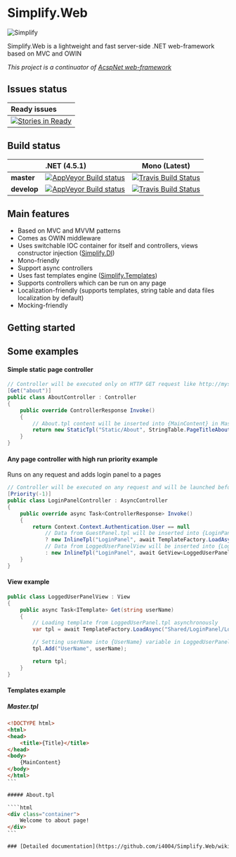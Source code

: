 # Simplify.Web

![Simplify](https://raw.githubusercontent.com/i4004/Simplify.Web/master/Images/IconMedium.png)

Simplify.Web is a lightweight and fast server-side .NET web-framework based on MVC and OWIN

_This project is a continuator of [AcspNet web-framework](https://github.com/i4004/AcspNet)_

<!---## Package status

| Latest version | [![Nuget version](http://img.shields.io/badge/nuget-v0.8-blue.png)](https://www.nuget.org/packages/Simplify.Web/) |
| :------ | :------: |
| **Dependencies** | [![NuGet Status](http://nugetstatus.com/Simplify.Web.png)](http://nugetstatus.com/packages/Simplify.Web) | -->

## Issues status

| Ready issues |
| :------ |
| [![Stories in Ready](https://badge.waffle.io/i4004/Simplify.Web.svg?label=ready&title=Ready)](http://waffle.io/i4004/Simplify.Web) |

## Build status

| | **.NET (4.5.1)** | **Mono (Latest)** |
| :------ | :------ | :------: |
| **master** | [![AppVeyor Build status](https://ci.appveyor.com/api/projects/status/sln1ciuam2hobsv4/branch/master?svg=true)](https://ci.appveyor.com/project/i4004/simplify-web/branch/master) | [![Travis Build Status](https://travis-ci.org/i4004/Simplify.Web.svg?branch=master)](https://travis-ci.org/i4004/Simplify.Web) |
| **develop** | [![AppVeyor Build status](https://ci.appveyor.com/api/projects/status/sln1ciuam2hobsv4/branch/develop?svg=true)](https://ci.appveyor.com/project/i4004/simplify-web/branch/develop) | [![Travis Build Status](https://travis-ci.org/i4004/Simplify.Web.svg?branch=develop)](https://travis-ci.org/i4004/Simplify.Web) |

## Main features

* Based on MVC and MVVM patterns
* Comes as OWIN middleware
* Uses switchable IOC container for itself and controllers, views constructor injection ([Simplify.DI](https://github.com/i4004/Simplify/wiki/Simplify.DI))
* Mono-friendly
* Support async controllers
* Uses fast templates engine ([Simplify.Templates](https://github.com/i4004/Simplify/wiki/Simplify.Templates))
* Supports controllers which can be run on any page
* Localization-friendly (supports templates, string table and data files localization by default)
* Mocking-friendly

## Getting started

<!----To get started you can install [visual studio Simplify.Web project templates](http://visualstudiogallery.msdn.microsoft.com/25a4534d-5a5b-4cce-aecf-523c3679a1c3) and read [this](https://github.com/i4004/Simplify.Web/wiki/Getting-started) article.-->

## Some examples

#### Simple static page controller
```csharp
// Controller will be executed only on HTTP GET request like http://mysite.com/about
[Get("about")]
public class AboutController : Controller
{
    public override ControllerResponse Invoke()
    {
        // About.tpl content will be inserted into {MainContent} in Master.tpl
        return new StaticTpl("Static/About", StringTable.PageTitleAbout);
    }
}
```

#### Any page controller with high run priority example
Runs on any request and adds login panel to a pages
```csharp
// Controller will be executed on any request and will be launched before other controllers (because they have Priority = 0 by default)
[Priority(-1)]
public class LoginPanelController : AsyncController
{
    public override async Task<ControllerResponse> Invoke()
    {
        return Context.Context.Authentication.User == null
            // Data from GuestPanel.tpl will be inserted into {LoginPanel} in Master.tpl
            ? new InlineTpl("LoginPanel", await TemplateFactory.LoadAsync("Shared/LoginPanel/GuestPanel"))
            // Data from LoggedUserPanelView will be inserted into {LoginPanel} in Master.tpl
            : new InlineTpl("LoginPanel", await GetView<LoggedUserPanelView>().Get(Context.Context.Authentication.User.Identity.Name));
    }
}
```

#### View example
```csharp
public class LoggedUserPanelView : View
{
    public async Task<ITemplate> Get(string userName)
    {
        // Loading template from LoggedUserPanel.tpl asynchronously
        var tpl = await TemplateFactory.LoadAsync("Shared/LoginPanel/LoggedUserPanel");

        // Setting userName into {UserName} variable in LoggedUserPanel.tpl
        tpl.Add("UserName", userName);

        return tpl;
    }
}
```

#### Templates example

##### Master.tpl
````html
﻿<!DOCTYPE html>
<html>
<head>
    <title>{Title}</title>
</head>
<body>
    {MainContent}
</body>
</html>
```

##### About.tpl

````html
﻿<div class="container">
    Welcome to about page!
</div>
```

### [Detailed documentation](https://github.com/i4004/Simplify.Web/wiki)
